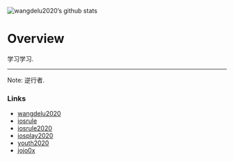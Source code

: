 ![wangdelu2020’s github stats](https://github-readme-stats.vercel.app/api?username=wangdelu2020&show_icons=true&theme=vue)


# Overview

学习学习.

***

Note: 逆行者. 

### Links

- [wangdelu2020](https://github.com/wangdelu2020)
- [iosrule](https://github.com/iosrule)
- [iosrule2020](https://github.com/iosrule2020)
- [iosplay2020](https://github.com/iosplay2020)
- [youth2020](https://github.com/youth2020)
- [jojo0x](https://github.com/jojo0x)
